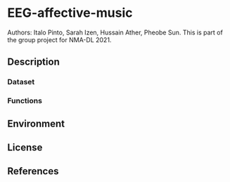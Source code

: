 # EEG-affective-music
Authors: Italo Pinto, Sarah Izen, Hussain Ather, Pheobe Sun. This is part of the group project for NMA-DL 2021.

## Description
### Dataset

### Functions

## Environment

## License

## References
